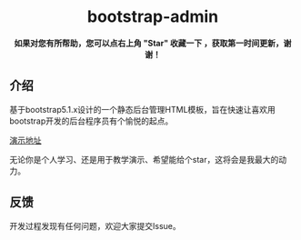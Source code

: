 <h1 align="center">bootstrap-admin</h1> 

<p align="center">    
    <b>如果对您有所帮助，您可以点右上角 "Star" 收藏一下 ，获取第一时间更新，谢谢！</b>
</p>

## 介绍

基于bootstrap5.1.x设计的一个静态后台管理HTML模板，旨在快速让喜欢用bootstrap开发的后台程序员有个愉悦的起点。

[演示地址](https://ajiho.gitee.io/bootstrap-admin)

无论你是个人学习、还是用于教学演示、希望能给个star，这将会是我最大的动力。

## 反馈

开发过程发现有任何问题，欢迎大家提交Issue。

